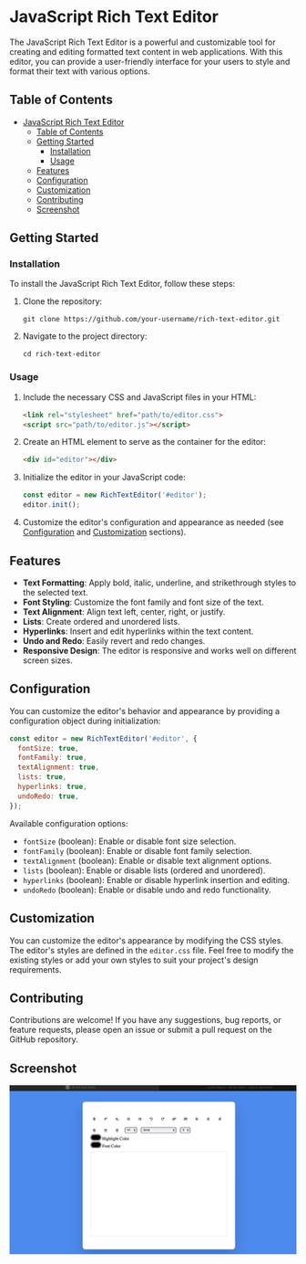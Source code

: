 # JavaScript Rich Text Editor

The JavaScript Rich Text Editor is a powerful and customizable tool for creating and editing formatted text content in web applications. With this editor, you can provide a user-friendly interface for your users to style and format their text with various options.

## Table of Contents

- [JavaScript Rich Text Editor](#javascript-rich-text-editor)
  - [Table of Contents](#table-of-contents)
  - [Getting Started](#getting-started)
    - [Installation](#installation)
    - [Usage](#usage)
  - [Features](#features)
  - [Configuration](#configuration)
  - [Customization](#customization)
  - [Contributing](#contributing)
  - [Screenshot](#screenshot)


## Getting Started

### Installation

To install the JavaScript Rich Text Editor, follow these steps:

1. Clone the repository:

   ```shell
   git clone https://github.com/your-username/rich-text-editor.git
   ```

2. Navigate to the project directory:

   ```shell
   cd rich-text-editor
   ```

### Usage

1. Include the necessary CSS and JavaScript files in your HTML:

   ```html
   <link rel="stylesheet" href="path/to/editor.css">
   <script src="path/to/editor.js"></script>
   ```

2. Create an HTML element to serve as the container for the editor:

   ```html
   <div id="editor"></div>
   ```

3. Initialize the editor in your JavaScript code:

   ```javascript
   const editor = new RichTextEditor('#editor');
   editor.init();
   ```

4. Customize the editor's configuration and appearance as needed (see [Configuration](#configuration) and [Customization](#customization) sections).

## Features

- **Text Formatting**: Apply bold, italic, underline, and strikethrough styles to the selected text.
- **Font Styling**: Customize the font family and font size of the text.
- **Text Alignment**: Align text left, center, right, or justify.
- **Lists**: Create ordered and unordered lists.
- **Hyperlinks**: Insert and edit hyperlinks within the text content.
- **Undo and Redo**: Easily revert and redo changes.
- **Responsive Design**: The editor is responsive and works well on different screen sizes.

## Configuration

You can customize the editor's behavior and appearance by providing a configuration object during initialization:

```javascript
const editor = new RichTextEditor('#editor', {
  fontSize: true,
  fontFamily: true,
  textAlignment: true,
  lists: true,
  hyperlinks: true,
  undoRedo: true,
});
```

Available configuration options:

- `fontSize` (boolean): Enable or disable font size selection.
- `fontFamily` (boolean): Enable or disable font family selection.
- `textAlignment` (boolean): Enable or disable text alignment options.
- `lists` (boolean): Enable or disable lists (ordered and unordered).
- `hyperlinks` (boolean): Enable or disable hyperlink insertion and editing.
- `undoRedo` (boolean): Enable or disable undo and redo functionality.

## Customization

You can customize the editor's appearance by modifying the CSS styles. The editor's styles are defined in the `editor.css` file. Feel free to modify the existing styles or add your own styles to suit your project's design requirements.

## Contributing

Contributions are welcome! If you have any suggestions, bug reports, or feature requests, please open an issue or submit a pull request on the GitHub repository.

## Screenshot
![screenshot](/public/images/screenshot.png)

